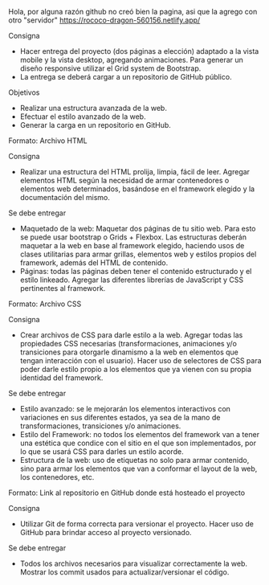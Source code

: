 Hola, por alguna razón github no creó bien la pagina, asi que la agrego con otro "servidor" https://rococo-dragon-560156.netlify.app/


Consigna
- Hacer entrega del proyecto (dos páginas a elección) adaptado a la vista mobile y la vista desktop, agregando animaciones. Para generar un diseño responsive utilizar el Grid system de Bootstrap. 
- La entrega se deberá cargar a un repositorio de GitHub público.

Objetivos
- Realizar una estructura avanzada de la web.
- Efectuar el estilo avanzado de la web.
- Generar la carga en un repositorio en GitHub.



Formato: Archivo HTML

Consigna
- Realizar una estructura del HTML prolija, limpia, fácil de leer. Agregar elementos HTML según la necesidad de armar contenedores o elementos web determinados, basándose en el framework elegido y la documentación del mismo. 

Se debe entregar
- Maquetado de la web: Maquetar dos páginas de tu sitio web. Para esto se puede usar bootstrap o Grids + Flexbox. Las estructuras deberán maquetar a la web en base al framework elegido, haciendo usos de clases utilitarias para armar grillas, elementos web y estilos propios del framework, además del HTML de contenido.
- Páginas: todas las páginas deben tener el contenido estructurado y el estilo linkeado. Agregar las diferentes librerías de JavaScript y CSS pertinentes al framework.


Formato: Archivo CSS

Consigna
- Crear archivos de CSS para darle estilo a la web. Agregar todas las propiedades CSS necesarias (transformaciones, animaciones y/o transiciones para otorgarle dinamismo a la web en elementos que tengan interacción con el usuario). Hacer uso de selectores de CSS para poder darle estilo propio a los elementos que ya vienen con su propia identidad del framework.

Se debe entregar
- Estilo avanzado: se le mejorarán los elementos interactivos con variaciones en sus diferentes estados, ya sea de la mano de transformaciones, transiciones y/o animaciones.
- Estilo del Framework: no todos los elementos del framework van a tener una estética que condice con el sitio en el que son implementados, por lo que se usará CSS para darles un estilo acorde.
- Estructura de la web: uso de etiquetas no solo para armar contenido, sino para armar los elementos que van a conformar el layout de la web, los contenedores, etc.


Formato: Link al repositorio en GitHub donde está hosteado el proyecto

Consigna
- Utilizar Git de forma correcta para versionar el proyecto. Hacer uso de  GitHub para brindar acceso al proyecto versionado.

Se debe entregar
- Todos los archivos necesarios para visualizar correctamente la web.
Mostrar los commit usados para actualizar/versionar el código.
